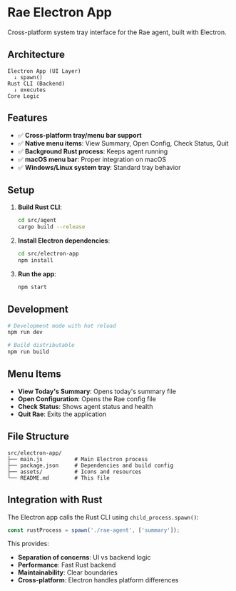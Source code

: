 # Rae Electron App

Cross-platform system tray interface for the Rae agent, built with Electron.

## Architecture

```
Electron App (UI Layer)
  ↓ spawn()
Rust CLI (Backend)
  ↓ executes
Core Logic
```

## Features

- ✅ **Cross-platform tray/menu bar support**
- ✅ **Native menu items**: View Summary, Open Config, Check Status, Quit
- ✅ **Background Rust process**: Keeps agent running
- ✅ **macOS menu bar**: Proper integration on macOS
- ✅ **Windows/Linux system tray**: Standard tray behavior

## Setup

1. **Build Rust CLI**:
   ```bash
   cd src/agent
   cargo build --release
   ```

2. **Install Electron dependencies**:
   ```bash
   cd src/electron-app
   npm install
   ```

3. **Run the app**:
   ```bash
   npm start
   ```

## Development

```bash
# Development mode with hot reload
npm run dev

# Build distributable
npm run build
```

## Menu Items

- **View Today's Summary**: Opens today's summary file
- **Open Configuration**: Opens the Rae config file
- **Check Status**: Shows agent status and health
- **Quit Rae**: Exits the application

## File Structure

```
src/electron-app/
├── main.js          # Main Electron process
├── package.json     # Dependencies and build config
├── assets/          # Icons and resources
└── README.md        # This file
```

## Integration with Rust

The Electron app calls the Rust CLI using `child_process.spawn()`:

```javascript
const rustProcess = spawn('./rae-agent', ['summary']);
```

This provides:
- **Separation of concerns**: UI vs backend logic
- **Performance**: Fast Rust backend
- **Maintainability**: Clear boundaries
- **Cross-platform**: Electron handles platform differences 